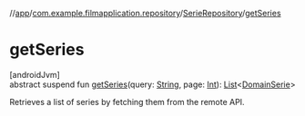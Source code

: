 //[app](../../../index.md)/[com.example.filmapplication.repository](../index.md)/[SerieRepository](index.md)/[getSeries](get-series.md)

# getSeries

[androidJvm]\
abstract suspend fun [getSeries](get-series.md)(query: [String](https://kotlinlang.org/api/latest/jvm/stdlib/kotlin/-string/index.html), page: [Int](https://kotlinlang.org/api/latest/jvm/stdlib/kotlin/-int/index.html)): [List](https://kotlinlang.org/api/latest/jvm/stdlib/kotlin.collections/-list/index.html)&lt;[DomainSerie](../../com.example.filmapplication.domain/-domain-serie/index.md)&gt;

Retrieves a list of series by fetching them from the remote API.
